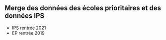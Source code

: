## Merge des données des écoles prioritaires et des données IPS
-  IPS rentrée 2021
-  EP rentrée 2019
